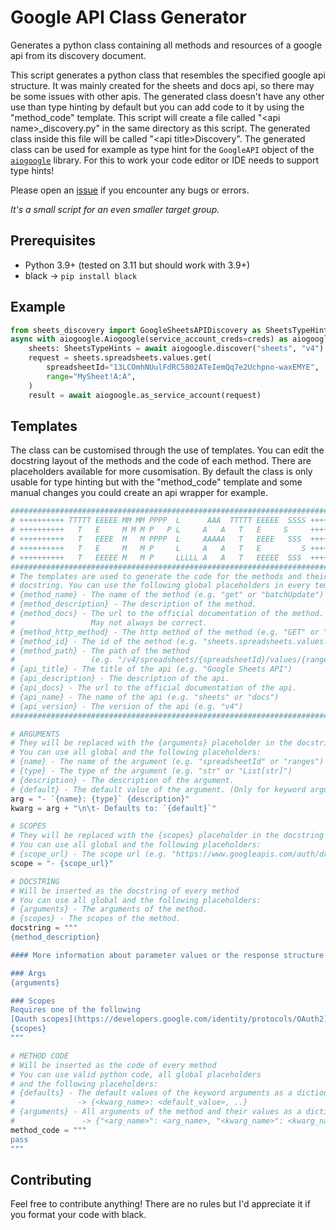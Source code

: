 # Google API Class Generator
Generates a python class containing all methods and resources of a google api from its discovery document.


This script generates a python class that resembles the specified google api structure. It was mainly created for the sheets and docs api, so there may be some issues with other apis. The generated class doesn't have any other use than type hinting by default but you can add code to it by using the "method_code" template. This script will create a file called "\<api name>_discovery.py" in the same directory as this script. The generated class inside this file will be called "\<api title>Discovery". The generated class can be used for example as type hint for the `GoogleAPI` object of the [`aiogoogle`](https://github.com/omarryhan/aiogoogle) library. For this to work your code editor or IDE needs to support type hints!

Please open an [issue](https://github.com/arvitus/google-api-class-generator/issues) if you encounter any bugs or errors.

*It's a small script for an even smaller target group.*

## Prerequisites
  - Python 3.9+ (tested on 3.11 but should work with 3.9+)
  - black -> `pip install black`

## Example
  ```py
  from sheets_discovery import GoogleSheetsAPIDiscovery as SheetsTypeHints
  async with aiogoogle.Aiogoogle(service_account_creds=creds) as aiogoogle:
      sheets: SheetsTypeHints = await aiogoogle.discover("sheets", "v4")
      request = sheets.spreadsheets.values.get(
          spreadsheetId="13LCOmhNUulFdRC5802ATeIemQq7e2Uchpno-waxEMYE",
          range="MySheet!A:A",
      )
      result = await aiogoogle.as_service_account(request)
  ```

## Templates
  The class can be customised through the use of templates.
  You can edit the docstring layout of the methods and the code of each method. There are placeholders available for more cusomisation.
  By default the class is only usable for type hinting but with the "method_code" template and some manual changes you could create an api wrapper for example.

  ```py
  ###############################################################################
  # ++++++++++ TTTTT EEEEE MM MM PPPP  L      AAA  TTTTT EEEEE  SSSS ++++++++++ #
  # ++++++++++   T   E     M M M P   P L     A   A   T   E     S     ++++++++++ #
  # ++++++++++   T   EEEE  M   M PPPP  L     AAAAA   T   EEEE   SSS  ++++++++++ #
  # ++++++++++   T   E     M   M P     L     A   A   T   E         S ++++++++++ #
  # ++++++++++   T   EEEEE M   M P     LLLLL A   A   T   EEEEE  SSS  ++++++++++ #
  ###############################################################################
  # The templates are used to generate the code for the methods and their       #
  # docstring. You can use the following global placeholders in every template: #
  # {method_name} - The name of the method (e.g. "get" or "batchUpdate")        #
  # {method_description} - The description of the method.                       #
  # {method_docs} - The url to the official documentation of the method.        #
  #                 May not always be correct.                                  #
  # {method_http_method} - The http method of the method (e.g. "GET" or "POST") #
  # {method_id} - The id of the method (e.g. "sheets.spreadsheets.values.get")  #
  # {method_path} - The path of the method                                      #
  #                 (e.g. "/v4/spreadsheets/{spreadsheetId}/values/{range}")    #
  # {api_title} - The title of the api (e.g. "Google Sheets API")               #
  # {api_description} - The description of the api.                             #
  # {api_docs} - The url to the official documentation of the api.              #
  # {api_name} - The name of the api (e.g. "sheets" or "docs")                  #
  # {api_version} - The version of the api (e.g. "v4")                          #
  ###############################################################################

  # ARGUMENTS
  # They will be replaced with the {arguments} placeholder in the docstring
  # You can use all global and the following placeholders:
  # {name} - The name of the argument (e.g. "spreadsheetId" or "ranges")
  # {type} - The type of the argument (e.g. "str" or "List[str]")
  # {description} - The description of the argument.
  # {default} - The default value of the argument. (Only for keyword arguments)
  arg = "- `{name}: {type}` {description}"
  kwarg = arg + "\n\t- Defaults to: `{default}`"
  
  # SCOPES
  # They will be replaced with the {scopes} placeholder in the docstring
  # You can use all global and the following placeholders:
  # {scope_url} - The scope url (e.g. "https://www.googleapis.com/auth/drive")
  scope = "- {scope_url}"
  
  # DOCSTRING
  # Will be inserted as the docstring of every method
  # You can use all global and the following placeholders:
  # {arguments} - The arguments of the method.
  # {scopes} - The scopes of the method.
  docstring = """
  {method_description}
  
  #### More information about parameter values or the response structure can be found in the [official documentation]({method_docs}).
  
  ### Args
  {arguments}
  
  ### Scopes
  Requires one of the following
  [Oauth scopes](https://developers.google.com/identity/protocols/OAuth2):
  {scopes}
  """
  
  # METHOD CODE
  # Will be inserted as the code of every method
  # You can use valid python code, all global placeholders
  # and the following placeholders:
  # {defaults} - The default values of the keyword arguments as a dictionary.
  #              -> {<kwarg_name>: <default_value>, ..}
  # {arguments} - All arguments of the method and their values as a dictionary.
  #               -> {"<arg_name>": <arg_name>, "<kwarg_name>": <kwarg_name>, ..}
  method_code = """
  pass
  """
  ```

  
## Contributing
  Feel free to contribute anything! There are no rules but I'd appreciate it if you format your code with black.
